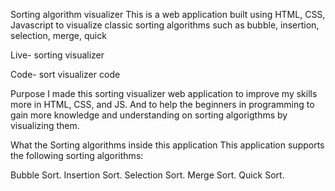 Sorting algorithm visualizer
This is a web application built using HTML, CSS, Javascript to visualize classic sorting algorithms such as bubble, insertion, selection, merge, quick

Live- sorting visualizer

Code- sort visualizer code

Purpose
I made this sorting visualizer web application to improve my skills more in HTML, CSS, and JS. And to help the beginners in programming to gain more knowledge and understanding on sorting algorigthms by visualizing them.

What the Sorting algorithms inside this application
This application supports the following sorting algorithms:

Bubble Sort.
Insertion Sort.
Selection Sort.
Merge Sort.
Quick Sort.
